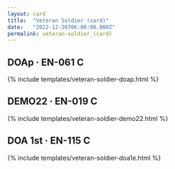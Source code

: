 ```yaml
---
layout: card
title:  "Veteran Soldier (card)"
date:   "2022-12-26T06:00:00.000Z"
permalink: veteran-soldier_(card)
---
```


## DOAp &middot; EN-061 C

{% include templates/veteran-soldier-doap.html %}


## DEMO22 &middot; EN-019 C

{% include templates/veteran-soldier-demo22.html %}


## DOA 1st &middot; EN-115 C

{% include templates/veteran-soldier-doa1e.html %}
